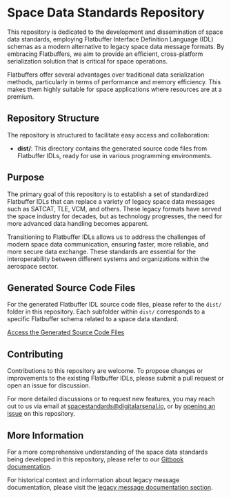 # Space Data Standards Repository

This repository is dedicated to the development and dissemination of space data standards, employing Flatbuffer Interface Definition Language (IDL) schemas as a modern alternative to legacy space data message formats. By embracing Flatbuffers, we aim to provide an efficient, cross-platform serialization solution that is critical for space operations.

Flatbuffers offer several advantages over traditional data serialization methods, particularly in terms of performance and memory efficiency. This makes them highly suitable for space applications where resources are at a premium.

## Repository Structure

The repository is structured to facilitate easy access and collaboration:

- **dist/**: This directory contains the generated source code files from Flatbuffer IDLs, ready for use in various programming environments.

## Purpose

The primary goal of this repository is to establish a set of standardized Flatbuffer IDLs that can replace a variety of legacy space data messages such as SATCAT, TLE, VCM, and others. These legacy formats have served the space industry for decades, but as technology progresses, the need for more advanced data handling becomes apparent.

Transitioning to Flatbuffer IDLs allows us to address the challenges of modern space data communication, ensuring faster, more reliable, and more secure data exchange. These standards are essential for the interoperability between different systems and organizations within the aerospace sector.

## Generated Source Code Files

For the generated Flatbuffer IDL source code files, please refer to the `dist/` folder in this repository. Each subfolder within `dist/` corresponds to a specific Flatbuffer schema related to a space data standard.

[Access the Generated Source Code Files](./dist/)

## Contributing

Contributions to this repository are welcome. To propose changes or improvements to the existing Flatbuffer IDLs, please submit a pull request or open an issue for discussion.

For more detailed discussions or to request new features, you may reach out to us via email at [spacestandards@digitalarsenal.io](mailto:spacestandards@digitalarsenal.io), or by [opening an issue](https://github.com/DigitalArsenal/spacedatastandards.org/issues) on this repository.

## More Information

For a more comprehensive understanding of the space data standards being developed in this repository, please refer to our [Gitbook documentation](https://digitalarsenal-io-inc.gitbook.io/spacedatastandards.org/).

For historical context and information about legacy message documentation, please visit the [legacy message documentation section](https://github.com/DigitalArsenal/spacedatastandards.org/tree/main/survey/legacy-messages).
